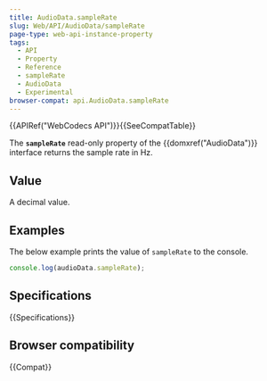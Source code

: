 ```yaml
---
title: AudioData.sampleRate
slug: Web/API/AudioData/sampleRate
page-type: web-api-instance-property
tags:
  - API
  - Property
  - Reference
  - sampleRate
  - AudioData
  - Experimental
browser-compat: api.AudioData.sampleRate
---
```


{{APIRef("WebCodecs API")}}{{SeeCompatTable}}

The **`sampleRate`** read-only property of the {{domxref("AudioData")}} interface returns the sample rate in Hz.

## Value

A decimal value.

## Examples

The below example prints the value of `sampleRate` to the console.

```js
console.log(audioData.sampleRate);
```

## Specifications

{{Specifications}}

## Browser compatibility

{{Compat}}
